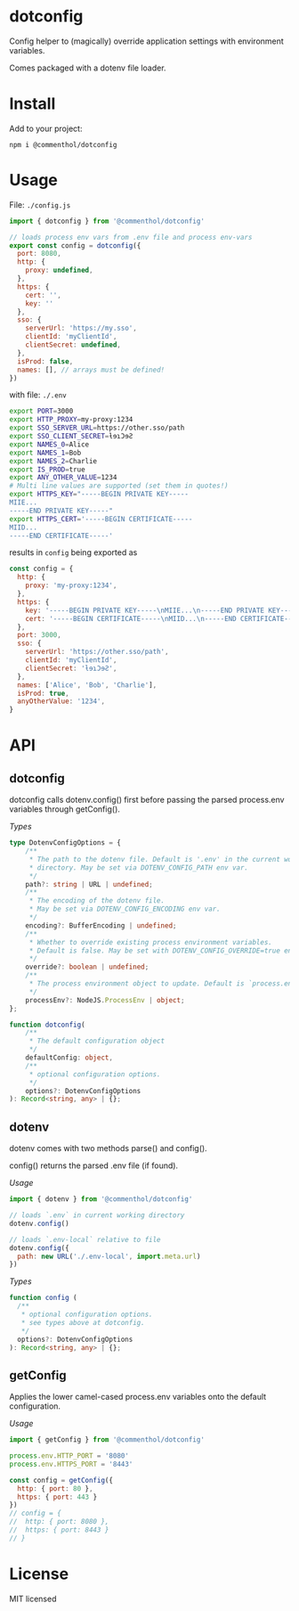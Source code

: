 # dotconfig

Config helper to (magically) override application settings with environment
variables.

Comes packaged with a dotenv file loader.

# Install

Add to your project:

```
npm i @commenthol/dotconfig
```

# Usage

File: `./config.js`

```js
import { dotconfig } from '@commenthol/dotconfig'

// loads process env vars from .env file and process env-vars
export const config = dotconfig({
  port: 8080,
  http: {
    proxy: undefined,
  },
  https: {
    cert: '',
    key: ''
  },
  sso: {
    serverUrl: 'https://my.sso',
    clientId: 'myClientId',
    clientSecret: undefined,
  },
  isProd: false,
  names: [], // arrays must be defined!
})
```

with file: `./.env`

```sh
export PORT=3000
export HTTP_PROXY=my-proxy:1234
export SSO_SERVER_URL=https://other.sso/path
export SSO_CLIENT_SECRET=ƚɘɿƆɘƧ
export NAMES_0=Alice
export NAMES_1=Bob
export NAMES_2=Charlie
export IS_PROD=true
export ANY_OTHER_VALUE=1234
# Multi line values are supported (set them in quotes!)
export HTTPS_KEY="-----BEGIN PRIVATE KEY-----
MIIE...
-----END PRIVATE KEY-----"
export HTTPS_CERT='-----BEGIN CERTIFICATE-----
MIID...
-----END CERTIFICATE-----'
```

results in `config` being exported as

```js
const config = {
  http: {
    proxy: 'my-proxy:1234',
  },
  https: {
    key: '-----BEGIN PRIVATE KEY-----\nMIIE...\n-----END PRIVATE KEY-----',
    cert: '-----BEGIN CERTIFICATE-----\nMIID...\n-----END CERTIFICATE-----'
  },
  port: 3000,
  sso: {
    serverUrl: 'https://other.sso/path',
    clientId: 'myClientId',
    clientSecret: 'ƚɘɿƆɘƧ',
  },
  names: ['Alice', 'Bob', 'Charlie'],
  isProd: true,
  anyOtherValue: '1234',
}
```

# API 

## dotconfig 

dotconfig calls dotenv.config() first before passing the parsed process.env
variables through getConfig().

*Types*

```ts
type DotenvConfigOptions = {
    /**
     * The path to the dotenv file. Default is '.env' in the current working 
     * directory. May be set via DOTENV_CONFIG_PATH env var.
     */
    path?: string | URL | undefined;
    /**
     * The encoding of the dotenv file. 
     * May be set via DOTENV_CONFIG_ENCODING env var.
     */
    encoding?: BufferEncoding | undefined;
    /**
     * Whether to override existing process environment variables. 
     * Default is false. May be set with DOTENV_CONFIG_OVERRIDE=true env var.
     */
    override?: boolean | undefined;
    /**
     * The process environment object to update. Default is `process.env`.
     */
    processEnv?: NodeJS.ProcessEnv | object;
};

function dotconfig(
    /**
     * The default configuration object
     */
    defaultConfig: object, 
    /**
     * optional configuration options.
     */
    options?: DotenvConfigOptions
): Record<string, any> | {};
```

## dotenv 

dotenv comes with two methods parse() and config(). 

config() returns the parsed .env file (if found).

*Usage*

```js
import { dotenv } from '@commenthol/dotconfig'

// loads `.env` in current working directory
dotenv.config()

// loads `.env-local` relative to file
dotenv.config({ 
  path: new URL('./.env-local', import.meta.url)
})
```

*Types*

```ts
function config (
  /**
   * optional configuration options.
   * see types above at dotconfig.
   */
  options?: DotenvConfigOptions
): Record<string, any> | {};
```

## getConfig

Applies the lower camel-cased process.env variables onto the default
configuration.

*Usage*

```js
import { getConfig } from '@commenthol/dotconfig'

process.env.HTTP_PORT = '8080'
process.env.HTTPS_PORT = '8443'

const config = getConfig({
  http: { port: 80 },
  https: { port: 443 }
})
// config = {
//  http: { port: 8080 },
//  https: { port: 8443 }
// }
```

# License

MIT licensed
